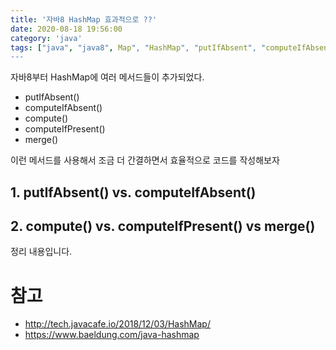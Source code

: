 ```yaml
---
title: '자바8 HashMap 효과적으로 ??'
date: 2020-08-18 19:56:00
category: 'java'
tags: ["java", "java8", Map", "HashMap", "putIfAbsent", "computeIfAbsent", "compute", "computeIfPresent", "getOrDefault", "자바", "자바8", "맵"]
---
```


자바8부터 HashMap에 여러 메서드들이 추가되었다. 

- putIfAbsent()
- computeIfAbsent()
- compute()
- computeIfPresent()
- merge()

이런 메서드를 사용해서 조금 더 간결하면서 효율적으로 코드를 작성해보자

## 1. putIfAbsent() vs. computeIfAbsent()





## 2. compute() vs. computeIfPresent() vs merge()

정리 내용입니다.

# 참고

* http://tech.javacafe.io/2018/12/03/HashMap/
* https://www.baeldung.com/java-hashmap
